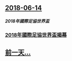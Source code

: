 ## [2018-06-14](/zh/news/2018/06/14/index.md)

##### 2018年國際足協世界盃
### [2018年國際足協世界盃揭幕 ](/zh/news/2018/06/14/2018年國際足協世界盃揭幕.md)
## [前一天...](/zh/news/2018/06/13/index.md)

